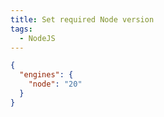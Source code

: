 ```yaml
---
title: Set required Node version
tags:
  - NodeJS
---
```


```json
{
  "engines": {
    "node": "20"
  }
}
```
